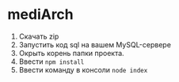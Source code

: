 # mediArch
1. Скачать zip
2. Запустить код sql на вашем MySQL-сервере
3. Окрыть корень папки проекта. 
4. Ввести `npm install`
5. Ввести команду в консоли `node index`
